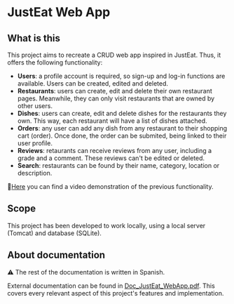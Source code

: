# JustEat Web App

## What is this

This project aims to recreate a CRUD web app inspired in JustEat. Thus, it offers the following functionality:

* **Users**: a profile account is required, so sign-up and log-in functions are available. Users can be created, edited and deleted.
* **Restaurants**: users can create, edit and delete their own restaurant pages. Meanwhile, they can only visit restaurants that are owned by other users. 
* **Dishes**: users can create, edit and delete dishes for the restaurants they own. This way, each restaurant will have a list of dishes attached.
* **Orders**: any user can add any dish from any restaurant to their shopping cart (order). Once done, the order can be submited, being linked to their user profile.
* **Reviews**: retaurants can receive reviews from any user, including a grade and a comment. These reviews can't be edited or deleted.
* **Search**: restaurants can be found by their name, category, location or description.

🔗[Here](https://drive.google.com/file/d/15tcZYkTO3FjX57RC_K_JuJ_k13dyXUQj/view) you can find a video demonstration of the previous functionality. 

## Scope

This project has been developed to work locally, using a local server (Tomcat) and database (SQLite). 

## About documentation

:warning: The rest of the documentation is written in Spanish.

External documentation can be found in [Doc_JustEat_WebApp.pdf](https://github.com/xFranMe/JustEat-web-app/blob/main/Doc_JustEat_WepApp.pdf). This covers every relevant aspect of this project's features and implementation.
